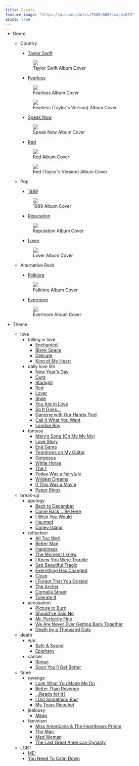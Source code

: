 ```yaml
---
title: Facets
feature_image: "https://picsum.photos/2560/600?image=873"
aside: true
---
```

- Genre
  - Country
    - [Taylor Swift](https://rjssue.github.io/TS/albums/#taylor-swift)

    <figure class="figure  figure--center">
      <img class="image" src="https://upload.wikimedia.org/wikipedia/zh/0/00/Taylor_Swift_album.jpg">
      <figcaption class="caption">Taylor Swift Album Cover</figcaption>
    </figure>

    - [Fearless](https://rjssue.github.io/TS/albums/#fearless-taylor-s-version)

    <figure class="figure  figure--center">
      <img class="image" src="https://upload.wikimedia.org/wikipedia/en/8/86/Taylor_Swift_-_Fearless.png">
      <figcaption class="caption">Fearless Album Cover</figcaption>
    </figure>
    <figure class="figure  figure--center">
      <img class="image" src="https://upload.wikimedia.org/wikipedia/en/5/5b/Fearless_%28Taylor%27s_Version%29_%282021_album_cover%29_by_Taylor_Swift.png">
      <figcaption class="caption">Fearless (Taylor's Version) Album Cover</figcaption>
    </figure>

    - [Speak Now](https://rjssue.github.io/TS/albums/#speak-now-deluxe)

    <figure class="figure  figure--center">
      <img class="image" src="https://upload.wikimedia.org/wikipedia/en/8/8f/Taylor_Swift_-_Speak_Now_cover.png">
      <figcaption class="caption">Speak Now Album Cover</figcaption>
    </figure>

    - [Red](https://rjssue.github.io/TS/albums/#red-taylor-s-version)

    <figure class="figure  figure--center">
      <img class="image" src="https://upload.wikimedia.org/wikipedia/en/e/e8/Taylor_Swift_-_Red.png">
      <figcaption class="caption">Red Album Cover</figcaption>
    </figure>
    <figure class="figure  figure--center">
      <img class="image" src="https://upload.wikimedia.org/wikipedia/en/4/47/Taylor_Swift_-_Red_%28Taylor%27s_Version%29.png">
      <figcaption class="caption">Red (Taylor's Version) Album Cover</figcaption>
    </figure>

  - Pop
    - [1989](https://rjssue.github.io/TS/albums/#1989-deluxe)

    <figure class="figure  figure--center">
      <img class="image" src="https://upload.wikimedia.org/wikipedia/en/f/f6/Taylor_Swift_-_1989.png">
      <figcaption class="caption">1989 Album Cover</figcaption>
    </figure>

    - [Reputation](https://rjssue.github.io/TS/albums/#reputation)

    <figure class="figure  figure--center">
      <img class="image" src="https://upload.wikimedia.org/wikipedia/en/f/f2/Taylor_Swift_-_Reputation.png">
      <figcaption class="caption">Reputation Album Cover</figcaption>
    </figure>

    - [Lover](https://rjssue.github.io/TS/albums/#lover)

    <figure class="figure  figure--center">
      <img class="image" src="https://upload.wikimedia.org/wikipedia/en/c/cd/Taylor_Swift_-_Lover.png">
      <figcaption class="caption">Lover Album Cover</figcaption>
    </figure>

  - Alternative Rock
    - [Folklore](https://rjssue.github.io/TS/albums/#folklore-deluxe-version)

    <figure class="figure  figure--center">
      <img class="image" src="https://upload.wikimedia.org/wikipedia/en/f/f8/Taylor_Swift_-_Folklore.png">
      <figcaption class="caption">Folklore Album Cover</figcaption>
    </figure>

    - [Evermore](https://rjssue.github.io/TS/albums/#evermore-deluxe-version)

    <figure class="figure  figure--center">
      <img class="image" src="https://upload.wikimedia.org/wikipedia/en/0/0a/Taylor_Swift_-_Evermore.png">
      <figcaption class="caption">Evermore Album Cover</figcaption>
    </figure>

- Theme
  - love
    - falling in love
      - [Enchanted](https://rjssue.github.io/TS/speak%20now%20(deluxe)/2010/10/25/Enchanted/)
      - [Blank Space](https://rjssue.github.io/TS/1989%20(deluxe)/2014/10/27/Blank-Space/)
      - [Delicate](https://rjssue.github.io/TS/1989%20(deluxe)/2014/10/27/Blank-Space/)
      - [King of My Heart](https://rjssue.github.io/TS/reputation/2017/11/10/King-of-My-Heart/)
    - daily love life
      - [New Year's Day](https://rjssue.github.io/TS/reputation/2017/11/10/New-Year-s-Day/)
      - [Ours](https://rjssue.github.io/TS/speak%20now%20(deluxe)/2010/10/25/Ours/)
      - [Starlight](https://rjssue.github.io/TS/red%20(taylor%E2%80%99s%20version)/2012/10/22/Starlight/)
      - [Red](https://rjssue.github.io/TS/red%20(taylor%E2%80%99s%20version)/2012/10/22/Red/)
      - [Lover](https://rjssue.github.io/TS/lover/2019/08/23/Lover/)
      - [Style](https://rjssue.github.io/TS/1989%20(deluxe)/2014/10/27/Style/)
      - [You Are in Love](https://rjssue.github.io/TS/1989%20(deluxe)/2014/10/27/You-Are-in-Love/)
      - [So It Goes...](https://rjssue.github.io/TS/reputation/2017/11/10/So-It-Goes/)
      - [Dancing with Our Hands Tied](https://rjssue.github.io/TS/reputation/2017/11/10/Dancing-with-Our-Hands-Tied/)
      - [Call It What You Want](https://rjssue.github.io/TS/reputation/2017/11/10/Call-It-What-You-Want/)
      - [London Boy](https://rjssue.github.io/TS/lover/2019/08/23/London-Boy/)
    - fantasy
      - [Mary’s Song (Oh My My My)](https://rjssue.github.io/TS/taylor%20swift/2006/10/24/Mary-s-Song-(Oh-My-My-My)/)
      - [Love Story](https://rjssue.github.io/TS/fearless%20(taylor%E2%80%99s%20version)/2008/11/11/Love-Story/)
      - [End Game](https://rjssue.github.io/TS/reputation/2017/11/10/End-Game/)
      - [Teardrops on My Guitar](https://rjssue.github.io/TS/taylor%20swift/2006/10/24/Teardrops-On-My-Guitar/)
      - [Gorgeous](https://rjssue.github.io/TS/reputation/2017/11/10/Gorgeous/)
      - [White Horse](https://rjssue.github.io/TS/fearless%20(taylor%E2%80%99s%20version)/2008/11/11/White-Horse/)
      - [The 1](https://rjssue.github.io/TS/folklore%20(deluxe%20version)/2020/07/24/the-1/)
      - [Today Was a Fairytale](https://rjssue.github.io/TS/fearless%20(taylor%E2%80%99s%20version)/2008/11/11/Today-Was-a-Fairytale/)
      - [Wildest Dreams](https://rjssue.github.io/TS/1989%20(deluxe)/2014/10/27/Wildest-Dreams/)
      - [If This Was a Movie](https://rjssue.github.io/TS/speak%20now%20(deluxe)/2010/10/25/If-This-Was-a-Movie/)
      - [Paper Rings](https://rjssue.github.io/TS/lover/2019/08/23/Paper-Rings/)
  - break-up
    - apology
      - [Back to December](https://rjssue.github.io/TS/speak%20now%20(deluxe)/2010/10/25/Back-to-December/)
      - [Come Back... Be Here](https://rjssue.github.io/TS/red%20(taylor%E2%80%99s%20version)/2012/10/22/Come-Back/.-Be-Here/)
      - [I Wish You Would](https://rjssue.github.io/TS/1989%20(deluxe)/2014/10/27/I-Wish-You-Would/)
      - [Haunted](https://rjssue.github.io/TS/speak%20now%20(deluxe)/2010/10/25/Haunted/)
      - [​Coney Island](https://rjssue.github.io/TS/evermore%20(deluxe%20version)/2020/12/11/coney-island/)
    - reflection
      - [All Too Well](https://rjssue.github.io/TS/red%20(taylor%E2%80%99s%20version)/2012/10/22/All-Too-Well-(10-Minute-Version)/)
      - [Better Man](https://rjssue.github.io/TS/red%20(taylor%E2%80%99s%20version)/2012/10/22/Better-Man/)
      - [Happiness](https://rjssue.github.io/TS/evermore%20(deluxe%20version)/2020/12/11/happiness/)
      - [The Moment I knew](https://rjssue.github.io/TS/red%20(taylor%E2%80%99s%20version)/2012/10/22/The-Moment-I-Knew/)
      - [I Knew You Were Trouble](https://rjssue.github.io/TS/red%20(taylor%E2%80%99s%20version)/2012/10/22/I-Knew-You-Were-Trouble/)
      - [Sad Beautiful Tragic](https://rjssue.github.io/TS/red%20(taylor%E2%80%99s%20version)/2012/10/22/Sad-Beautiful-Tragic/)
      - [Everything Has Changed](https://rjssue.github.io/TS/red%20(taylor%E2%80%99s%20version)/2012/10/22/Everything-Has-Changed/)
      - [Clean](https://rjssue.github.io/TS/1989%20(deluxe)/2014/10/27/Clean/)
      - [I Forgot That You Existed](https://rjssue.github.io/TS/lover/2019/08/23/I-Forgot-That-You-Existed/)
      - [The Archer](https://rjssue.github.io/TS/lover/2019/08/23/The-Archer/)
      - [Cornelia Street](https://rjssue.github.io/TS/lover/2019/08/23/Cornelia-Street/)
      - [​Tolerate It](https://rjssue.github.io/TS/evermore%20(deluxe%20version)/2020/12/11/tolerate-it/)
    - accusation
      - [Picture to Burn](https://rjssue.github.io/TS/taylor%20swift/2006/10/24/Picture-To-Burn/)
      - [Should've Said No](https://rjssue.github.io/TS/taylor%20swift/2006/10/24/Should've-Said-No/)
      - [Mr. Perfectly Fine](https://rjssue.github.io/TS/fearless%20(taylor%E2%80%99s%20version)/2008/11/11/Mr.-Perfectly-Fine/)
      - [We Are Never Ever Getting Back Together](https://rjssue.github.io/TS/red%20(taylor%E2%80%99s%20version)/2012/10/22/We-Are-Never-Ever-Getting-Back-Together/)
      - [Death by a Thousand Cuts](https://rjssue.github.io/TS/lover/2019/08/23/Death-by-a-Thousand-Cuts/)
  - death
    - war
      - [Safe & Sound](https://rjssue.github.io/TS/single/2011/12/26/Safe-&-Sound/)
      - [E​piphany](https://rjssue.github.io/TS/folklore%20(deluxe%20version)/2020/07/24/epiphany/)
    - cancer
      - [Ronan](https://rjssue.github.io/TS/red%20(taylor%E2%80%99s%20version)/2012/10/22/Ronan/) 
      - [Soon You’ll Get Better](https://rjssue.github.io/TS/lover/2019/08/23/Soon-You-ll-Get-Better/)
  - fame
    - revenge
      - [Look What You Made Me Do](https://rjssue.github.io/TS/reputation/2017/11/10/Look-What-You-Made-Me-Do/)
      - [Better Than Revenge](https://rjssue.github.io/TS/speak%20now%20(deluxe)/2010/10/25/Better-Than-Revenge/)
      - [...Ready for It?](https://rjssue.github.io/TS/reputation/2017/11/10/Ready-for-It/)
      - [I Did Something Bad](https://rjssue.github.io/TS/reputation/2017/11/10/I-Did-Something-Bad/)
      - [My Tears Ricochet](https://rjssue.github.io/TS/folklore%20(deluxe%20version)/2020/07/24/my-tears-ricochet/)
    - jealousy
      - [Mean](https://rjssue.github.io/TS/speak%20now%20(deluxe)/2010/10/25/Mean/)
    - feminism
      - [Miss Americana & The Heartbreak Prince](https://rjssue.github.io/TS/lover/2019/08/23/Miss-Americana-&-The-Heartbreak-Prince/)
      - [The Man](https://rjssue.github.io/TS/lover/2019/08/23/The-Man/)
      - [Mad Woman](https://rjssue.github.io/TS/folklore%20(deluxe%20version)/2020/07/24/mad-woman/)
      - [The Last Great American Dynasty](https://rjssue.github.io/TS/folklore%20(deluxe%20version)/2020/07/24/the-last-great-american-dynasty/)
  - LGBT
    - [ME!](https://rjssue.github.io/TS/lover/2019/08/23/ME/) 
    - [You Need To Calm Down](https://rjssue.github.io/TS/lover/2019/08/23/You-Need-To-Calm-Down/)


